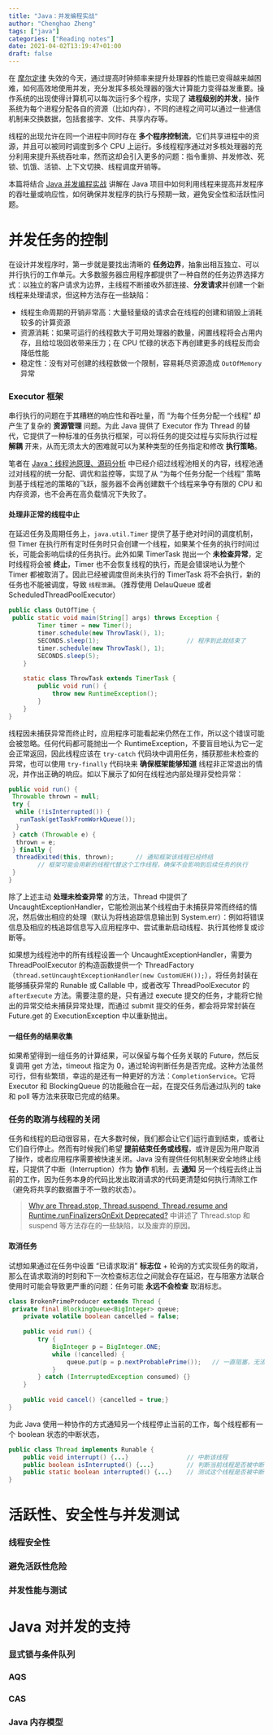 ```yaml
---
title: "Java：并发编程实战"
author: "Chenghao Zheng"
tags: ["java"]
categories: ["Reading notes"]
date: 2021-04-02T13:19:47+01:00
draft: false
---
```


在 [摩尔定律](http://www.mooreslaw.org) 失效的今天，通过提高时钟频率来提升处理器的性能已变得越来越困难，如何高效地使用并发，充分发挥多核处理器的强大计算能力变得益发重要。操作系统的出现使得计算机可以每次运行多个程序，实现了 **进程级别的并发**，操作系统为每个进程分配各自的资源（比如内存），不同的进程之间可以通过一些通信机制来交换数据，包括套接字、文件、共享内存等。

线程的出现允许在同一个进程中同时存在 **多个程序控制流**，它们共享进程中的资源，并且可以被同时调度到多个 CPU 上运行。多线程程序通过对多核处理器的充分利用来提升系统吞吐率，然而这却会引入更多的问题：指令重排、并发修改、死锁、饥饿、活锁、上下文切换、线程调度开销等。

本篇将结合 [Java 并发编程实战](https://book.douban.com/subject/10484692/) 讲解在 Java 项目中如何利用线程来提高并发程序的吞吐量或响应性，如何确保并发程序的执行与预期一致，避免安全性和活跃性问题。

# 并发任务的控制

在设计并发程序时，第一步就是要找出清晰的 **任务边界**，抽象出相互独立、可以并行执行的工作单元。大多数服务器应用程序都提供了一种自然的任务边界选择方式：以独立的客户请求为边界，主线程不断接收外部连接、**分发请求**并创建一个新线程来处理请求，但这种方法存在一些缺陷：

* 线程生命周期的开销非常高：大量轻量级的请求会在线程的创建和销毁上消耗较多的计算资源
* 资源消耗：如果可运行的线程数大于可用处理器的数量，闲置线程将会占用内存，且给垃圾回收带来压力；在 CPU 忙碌的状态下再创建更多的线程反而会降低性能
* 稳定性：没有对可创建的线程数做一个限制，容易耗尽资源造成 `OutOfMemory` 异常

### Executor 框架

串行执行的问题在于其糟糕的响应性和吞吐量，而 “为每个任务分配一个线程” 却产生了复杂的 **资源管理** 问题。为此 Java 提供了 Executor 作为 Thread 的替代，它提供了一种标准的任务执行框架，可以将任务的提交过程与实际执行过程 **解耦** 开来，从而无须太大的困难就可以为某种类型的任务指定和修改 **执行策略**。

笔者在 [Java：线程池原理、源码分析](https://nervousorange.github.io/2020/java-threadpool/) 中已经介绍过线程池相关的内容，线程池通过对线程的统一分配、调优和监控等，实现了从 “为每个任务分配一个线程” 策略到基于线程池的策略的飞跃，服务器不会再创建数千个线程来争夺有限的 CPU 和内存资源，也不会再在高负载情况下失败了。

#### 处理非正常的线程中止

在延迟任务及周期任务上，`java.util.Timer` 提供了基于绝对时间的调度机制， 但 Timer 在执行所有定时任务时只会创建一个线程，如果某个任务的执行时间过长，可能会影响后续的任务执行。此外如果 TimerTask 抛出一个 **未检查异常**，定时线程将会被 **终止**，Timer 也不会恢复线程的执行，而是会错误地认为整个 Timer 都被取消了。因此已经被调度但尚未执行的 TimerTask 将不会执行，新的任务也不能被调度，导致 `线程泄漏`。（推荐使用 DelauQueue 或者 ScheduledThreadPoolExecutor）

```java
public class OutOfTime {
 public static void main(String[] args) throws Exception {
        Timer timer = new Timer();
        timer.schedule(new ThrowTask(), 1);
        SECONDS.sleep(1);                        // 程序到此就结束了
        timer.schedule(new ThrowTask(), 1);
        SECONDS.sleep(5);
    }
    
    static class ThrowTask extends TimerTask {
        public void run() {
            throw new RuntimeException();
        }
    }
}
```

线程因未捕获异常而终止时，应用程序可能看起来仍然在工作，所以这个错误可能会被忽略。任何代码都可能抛出一个 RuntimeException，不要盲目地认为它一定会正常返回，因此线程应该在 `try-catch` 代码块中调用任务，捕获那些未检查的异常，也可以使用 `try-finally` 代码块来 **确保框架能够知道** 线程非正常退出的情况，并作出正确的响应。如以下展示了如何在线程池内部处理非受检异常：

```java
public void run() {
 Throwable thrown = null;
 try {
  while (!isInterrupted()) {
   runTask(getTaskFromWorkQueue());
  } 
 } catch (Throwable e) {
  thrown = e;
 } finally {
  threadExited(this, thrown);      // 通知框架该线程已经终结
        // 框架可能会用新的线程代替这个工作线程，确保不会影响到后续任务的执行
 }
}
```

除了上述主动 **处理未检查异常** 的方法，Thread 中提供了 UncaughtExceptionHandler，它能检测出某个线程由于未捕获异常而终结的情况，然后做出相应的处理（默认为将栈追踪信息输出到 System.err）：例如将错误信息及相应的栈追踪信息写入应用程序中、尝试重新启动线程、执行其他修复或诊断等。

如果想为线程池中的所有线程设置一个 UncaughtExceptionHandler，需要为 ThreadPoolExecutor 的构造函数提供一个 ThreadFactory（`thread.setUncaughtExceptionHandler(new CustomUEH());`），将任务封装在能够捕获异常的 Runable 或 Callable 中，或者改写 ThreadPoolExecutor 的 `afterExecute` 方法。需要注意的是，只有通过 execute 提交的任务，才能将它抛出的异常交给未捕获异常处理，而通过 submit 提交的任务，都会将异常封装在 Future.get 的 ExecutionException 中以重新抛出。

#### 一组任务的结果收集

如果希望得到一组任务的计算结果，可以保留与每个任务关联的 Future，然后反复调用 get 方法，timeout 指定为 0，通过轮询判断任务是否完成。这种方法虽然可行，但有些繁琐，幸运的是还有一种更好的方法：`CompletionService`。它将 Executor 和 BlockingQueue 的功能融合在一起，在提交任务后通过队列的 take 和 poll 等方法来获取已完成的结果。

### 任务的取消与线程的关闭

任务和线程的启动很容易，在大多数时候，我们都会让它们运行直到结束，或者让它们自行停止。然而有时候我们希望 **提前结束任务或线程**，或许是因为用户取消了操作，或者应用程序需要被快速关闭。Java 没有提供任何机制来安全地终止线程，只提供了中断（Interruption）作为 **协作** 机制，去 **通知** 另一个线程去终止当前的工作，因为任务本身的代码比发出取消请求的代码更清楚如何执行清除工作（避免将共享的数据置于不一致的状态）。

> [Why are Thread.stop, Thread.suspend, Thread.resume and Runtime.runFinalizersOnExit Deprecated?](http://java.sun.com/j2se/1.5.0/docs/guide/misc/threadPrimitiveDeprecation.html) 中讲述了 Thread.stop 和 suspend 等方法存在的一些缺陷，以及废弃的原因。

#### 取消任务

试想如果通过在任务中设置 “已请求取消” **标志位** + 轮询的方式实现任务的取消，那么在请求取消的时刻和下一次检查标志位之间就会存在延迟，在与阻塞方法联合使用时可能会导致更严重的问题：任务可能 **永远不会检查** 取消标志。

```java
class BrokenPrimeProducer extends Thread {
 private final BlockingQueue<BigInteger> queue;
    private volatile boolean cancelled = false;
    
    public void run() {
        try {
            BigInteger p = BigInteger.ONE;
            while (!cancelled) {
                queue.put(p = p.nextProbablePrime());   // 一直阻塞，无法退出
            }
        } catch (InterruptedException consumed) {}
    }
    
    public void cancel() {cancelled = true;}
}
```

为此 Java 使用一种协作的方式通知另一个线程停止当前的工作，每个线程都有一个 boolean 状态的中断状态，

```java
public class Thread implements Runable {
    public void interrupt() {...}                // 中断该线程
    public boolean isInterrupted() {...}         // 判断当前线程是否被中断
    public static boolean interrupted() {...}    // 测试这个线程是否被中断
}
```



# 活跃性、安全性与并发测试

### 线程安全性

### 避免活跃性危险

### 并发性能与测试



# Java 对并发的支持

### 显式锁与条件队列

### AQS

### CAS

### Java 内存模型